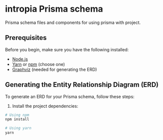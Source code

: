 # intropia Prisma schema

Prisma schema files and components for using prisma with project.

## Prerequisites

Before you begin, make sure you have the following installed:

- [Node.js](https://nodejs.org/en/download/)
- [Yarn](https://yarnpkg.com/getting-started/install) or [npm](https://www.npmjs.com/get-npm) (choose one)
- [Graphviz](https://graphviz.org/download/) (needed for generating the ERD)

## Generating the Entity Relationship Diagram (ERD)

To generate an ERD for your Prisma schema, follow these steps:

1. Install the project dependencies:

```bash
# Using npm
npm install

# Using yarn
yarn